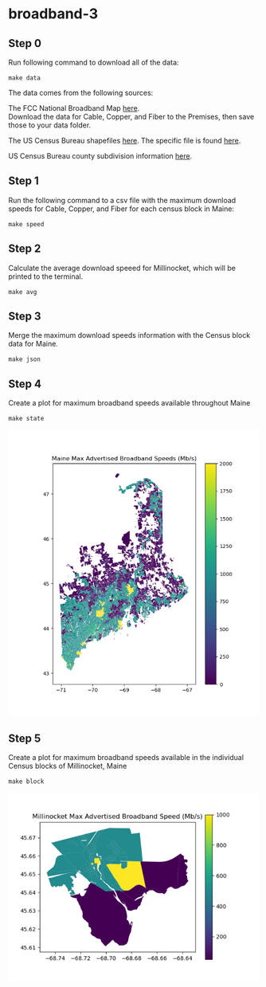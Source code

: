 # broadband-3

## Step 0
Run following command to download all of the data:
```
make data
```
The data comes from the following sources:

The FCC National Broadband Map [here](https://broadbandmap.fcc.gov/data-download/nationwide-data).  
Download the data for Cable, Copper, and Fiber to the Premises, then save those to your data folder.

The US Census Bureau shapefiles [here](https://www.census.gov/geographies/mapping-files/time-series/geo/tiger-line-file.html).
The specific file is found [here](https://www2.census.gov/geo/tiger/TIGER2022/TABBLOCK20/tl_2022_23_tabblock20.zip).

US Census Bureau county subdivision information [here](https://www2.census.gov/geo/maps/DC2020/DC20BLK/st23_me/cousub/cs2301945810_millinocket/DC20BLK_CS2301945810_BLK2MS.txt).


## Step 1
Run the following command to a csv file with the maximum download speeds for Cable, Copper, and Fiber for each census block in Maine:

```
make speed
```

## Step 2
Calculate the average download speeed for Millinocket, which will be printed to the terminal.

```
make avg
```

## Step 3
Merge the maximum download speeds information with the Census block data for Maine.

```
make json
```

## Step 4
Create a plot for maximum broadband speeds available throughout Maine

```
make state
```
![](img/Maine_speeds.png)
## Step 5
Create a plot for maximum broadband speeds available in the individual Census blocks of Millinocket, Maine

```
make block
```
![](img/Millinocket_speeds.png)